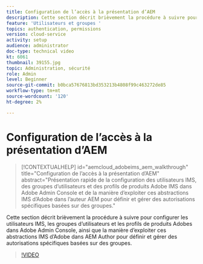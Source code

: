 ```yaml
---
title: Configuration de l’accès à la présentation d’AEM
description: Cette section décrit brièvement la procédure à suivre pour configurer les utilisateurs IMS, les groupes d’utilisateurs et les profils de produits Adobes dans Adobe Admin Console, ainsi que la manière d’exploiter ces abstractions IMS d’Adobe dans AEM Author pour définir et gérer des autorisations spécifiques basées sur des groupes.
feature: 'Utilisateurs et groupes '
topics: authentication, permissions
version: cloud-service
activity: setup
audience: administrator
doc-type: technical video
kt: 6061
thumbnail: 39155.jpg
topic: Administration, sécurité
role: Admin
level: Beginner
source-git-commit: b0bca57676813bd353213b4808f99c463272de85
workflow-type: tm+mt
source-wordcount: '120'
ht-degree: 2%

---
```



# Configuration de l’accès à la présentation d’AEM

>[!CONTEXTUALHELP]
>id="aemcloud_adobeims_aem_walkthrough"
>title="Configuration de l’accès à la présentation d’AEM"
>abstract="Présentation rapide de la configuration des utilisateurs IMS, des groupes d’utilisateurs et des profils de produits Adobe IMS dans Adobe Admin Console et de la manière d’exploiter ces abstractions IMS d’Adobe dans l’auteur AEM pour définir et gérer des autorisations spécifiques basées sur des groupes."

Cette section décrit brièvement la procédure à suivre pour configurer les utilisateurs IMS, les groupes d’utilisateurs et les profils de produits Adobes dans Adobe Admin Console, ainsi que la manière d’exploiter ces abstractions IMS d’Adobe dans AEM Author pour définir et gérer des autorisations spécifiques basées sur des groupes.

>[!VIDEO](https://video.tv.adobe.com/v/39155/?quality=12&learn=on)
